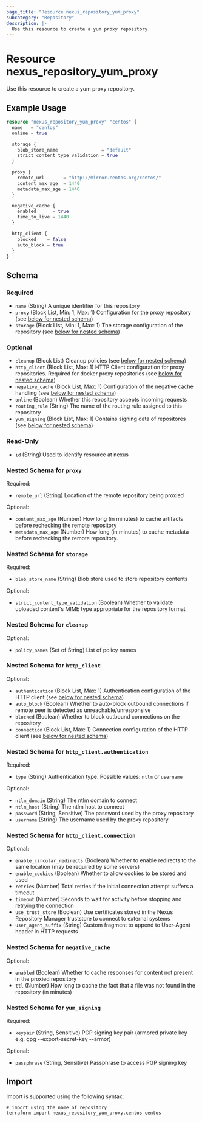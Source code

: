```yaml
---
page_title: "Resource nexus_repository_yum_proxy"
subcategory: "Repository"
description: |-
  Use this resource to create a yum proxy repository.
---
```

# Resource nexus_repository_yum_proxy
Use this resource to create a yum proxy repository.
## Example Usage
```terraform
resource "nexus_repository_yum_proxy" "centos" {
  name   = "centos"
  online = true

  storage {
    blob_store_name                = "default"
    strict_content_type_validation = true
  }

  proxy {
    remote_url       = "http://mirror.centos.org/centos/"
    content_max_age  = 1440
    metadata_max_age = 1440
  }

  negative_cache {
    enabled      = true
    time_to_live = 1440
  }

  http_client {
    blocked    = false
    auto_block = true
  }
}
```
<!-- schema generated by tfplugindocs -->
## Schema

### Required

- `name` (String) A unique identifier for this repository
- `proxy` (Block List, Min: 1, Max: 1) Configuration for the proxy repository (see [below for nested schema](#nestedblock--proxy))
- `storage` (Block List, Min: 1, Max: 1) The storage configuration of the repository (see [below for nested schema](#nestedblock--storage))

### Optional

- `cleanup` (Block List) Cleanup policies (see [below for nested schema](#nestedblock--cleanup))
- `http_client` (Block List, Max: 1) HTTP Client configuration for proxy repositories. Required for docker proxy repositories (see [below for nested schema](#nestedblock--http_client))
- `negative_cache` (Block List, Max: 1) Configuration of the negative cache handling (see [below for nested schema](#nestedblock--negative_cache))
- `online` (Boolean) Whether this repository accepts incoming requests
- `routing_rule` (String) The name of the routing rule assigned to this repository
- `yum_signing` (Block List, Max: 1) Contains signing data of repositores (see [below for nested schema](#nestedblock--yum_signing))

### Read-Only

- `id` (String) Used to identify resource at nexus

<a id="nestedblock--proxy"></a>
### Nested Schema for `proxy`

Required:

- `remote_url` (String) Location of the remote repository being proxied

Optional:

- `content_max_age` (Number) How long (in minutes) to cache artifacts before rechecking the remote repository
- `metadata_max_age` (Number) How long (in minutes) to cache metadata before rechecking the remote repository.


<a id="nestedblock--storage"></a>
### Nested Schema for `storage`

Required:

- `blob_store_name` (String) Blob store used to store repository contents

Optional:

- `strict_content_type_validation` (Boolean) Whether to validate uploaded content's MIME type appropriate for the repository format


<a id="nestedblock--cleanup"></a>
### Nested Schema for `cleanup`

Optional:

- `policy_names` (Set of String) List of policy names


<a id="nestedblock--http_client"></a>
### Nested Schema for `http_client`

Optional:

- `authentication` (Block List, Max: 1) Authentication configuration of the HTTP client (see [below for nested schema](#nestedblock--http_client--authentication))
- `auto_block` (Boolean) Whether to auto-block outbound connections if remote peer is detected as unreachable/unresponsive
- `blocked` (Boolean) Whether to block outbound connections on the repository
- `connection` (Block List, Max: 1) Connection configuration of the HTTP client (see [below for nested schema](#nestedblock--http_client--connection))

<a id="nestedblock--http_client--authentication"></a>
### Nested Schema for `http_client.authentication`

Required:

- `type` (String) Authentication type. Possible values: `ntlm` or `username`

Optional:

- `ntlm_domain` (String) The ntlm domain to connect
- `ntlm_host` (String) The ntlm host to connect
- `password` (String, Sensitive) The password used by the proxy repository
- `username` (String) The username used by the proxy repository


<a id="nestedblock--http_client--connection"></a>
### Nested Schema for `http_client.connection`

Optional:

- `enable_circular_redirects` (Boolean) Whether to enable redirects to the same location (may be required by some servers)
- `enable_cookies` (Boolean) Whether to allow cookies to be stored and used
- `retries` (Number) Total retries if the initial connection attempt suffers a timeout
- `timeout` (Number) Seconds to wait for activity before stopping and retrying the connection
- `use_trust_store` (Boolean) Use certificates stored in the Nexus Repository Manager truststore to connect to external systems
- `user_agent_suffix` (String) Custom fragment to append to User-Agent header in HTTP requests



<a id="nestedblock--negative_cache"></a>
### Nested Schema for `negative_cache`

Optional:

- `enabled` (Boolean) Whether to cache responses for content not present in the proxied repository
- `ttl` (Number) How long to cache the fact that a file was not found in the repository (in minutes)


<a id="nestedblock--yum_signing"></a>
### Nested Schema for `yum_signing`

Required:

- `keypair` (String, Sensitive) PGP signing key pair (armored private key e.g. gpg --export-secret-key --armor)

Optional:

- `passphrase` (String, Sensitive) Passphrase to access PGP signing key
## Import
Import is supported using the following syntax:
```shell
# import using the name of repository
terraform import nexus_repository_yum_proxy.centos centos
```
